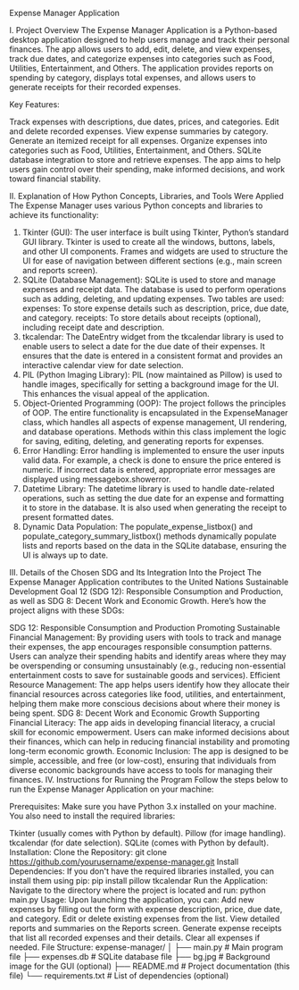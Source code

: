 Expense Manager Application

I. Project Overview
The Expense Manager Application is a Python-based desktop application designed to help users manage and track their personal finances. The app allows users to add, edit, delete, and view expenses, track due dates, and categorize expenses into categories such as Food, Utilities, Entertainment, and Others. The application provides reports on spending by category, displays total expenses, and allows users to generate receipts for their recorded expenses.

Key Features:

Track expenses with descriptions, due dates, prices, and categories.
Edit and delete recorded expenses.
View expense summaries by category.
Generate an itemized receipt for all expenses.
Organize expenses into categories such as Food, Utilities, Entertainment, and Others.
SQLite database integration to store and retrieve expenses.
The app aims to help users gain control over their spending, make informed decisions, and work toward financial stability.

II. Explanation of How Python Concepts, Libraries, and Tools Were Applied
The Expense Manager uses various Python concepts and libraries to achieve its functionality:

1. Tkinter (GUI):
The user interface is built using Tkinter, Python’s standard GUI library. Tkinter is used to create all the windows, buttons, labels, and other UI components.
Frames and widgets are used to structure the UI for ease of navigation between different sections (e.g., main screen and reports screen).
2. SQLite (Database Management):
SQLite is used to store and manage expenses and receipt data. The database is used to perform operations such as adding, deleting, and updating expenses.
Two tables are used:
expenses: To store expense details such as description, price, due date, and category.
receipts: To store details about receipts (optional), including receipt date and description.
3. tkcalendar:
The DateEntry widget from the tkcalendar library is used to enable users to select a date for the due date of their expenses.
It ensures that the date is entered in a consistent format and provides an interactive calendar view for date selection.
4. PIL (Python Imaging Library):
PIL (now maintained as Pillow) is used to handle images, specifically for setting a background image for the UI. This enhances the visual appeal of the application.
5. Object-Oriented Programming (OOP):
The project follows the principles of OOP. The entire functionality is encapsulated in the ExpenseManager class, which handles all aspects of expense management, UI rendering, and database operations.
Methods within this class implement the logic for saving, editing, deleting, and generating reports for expenses.
6. Error Handling:
Error handling is implemented to ensure the user inputs valid data. For example, a check is done to ensure the price entered is numeric. If incorrect data is entered, appropriate error messages are displayed using messagebox.showerror.
7. Datetime Library:
The datetime library is used to handle date-related operations, such as setting the due date for an expense and formatting it to store in the database.
It is also used when generating the receipt to present formatted dates.
8. Dynamic Data Population:
The populate_expense_listbox() and populate_category_summary_listbox() methods dynamically populate lists and reports based on the data in the SQLite database, ensuring the UI is always up to date.

III. Details of the Chosen SDG and Its Integration Into the Project
The Expense Manager Application contributes to the United Nations Sustainable Development Goal 12 (SDG 12): Responsible Consumption and Production, as well as SDG 8: Decent Work and Economic Growth. Here’s how the project aligns with these SDGs:

SDG 12: Responsible Consumption and Production
Promoting Sustainable Financial Management: By providing users with tools to track and manage their expenses, the app encourages responsible consumption patterns. Users can analyze their spending habits and identify areas where they may be overspending or consuming unsustainably (e.g., reducing non-essential entertainment costs to save for sustainable goods and services).
Efficient Resource Management: The app helps users identify how they allocate their financial resources across categories like food, utilities, and entertainment, helping them make more conscious decisions about where their money is being spent.
SDG 8: Decent Work and Economic Growth
Supporting Financial Literacy: The app aids in developing financial literacy, a crucial skill for economic empowerment. Users can make informed decisions about their finances, which can help in reducing financial instability and promoting long-term economic growth.
Economic Inclusion: The app is designed to be simple, accessible, and free (or low-cost), ensuring that individuals from diverse economic backgrounds have access to tools for managing their finances.
IV. Instructions for Running the Program
Follow the steps below to run the Expense Manager Application on your machine:

Prerequisites:
Make sure you have Python 3.x installed on your machine. You also need to install the required libraries:

Tkinter (usually comes with Python by default).
Pillow (for image handling).
tkcalendar (for date selection).
SQLite (comes with Python by default).
Installation:
Clone the Repository:
git clone https://github.com/yourusername/expense-manager.git
Install Dependencies: If you don't have the required libraries installed, you can install them using pip:
pip install pillow tkcalendar
Run the Application: Navigate to the directory where the project is located and run:
python main.py
Usage:
Upon launching the application, you can:
Add new expenses by filling out the form with expense description, price, due date, and category.
Edit or delete existing expenses from the list.
View detailed reports and summaries on the Reports screen.
Generate expense receipts that list all recorded expenses and their details.
Clear all expenses if needed.
File Structure:
expense-manager/
│
├── main.py                # Main program file
├── expenses.db            # SQLite database file
├── bg.jpg                 # Background image for the GUI (optional)
├── README.md              # Project documentation (this file)
└── requirements.txt       # List of dependencies (optional)
